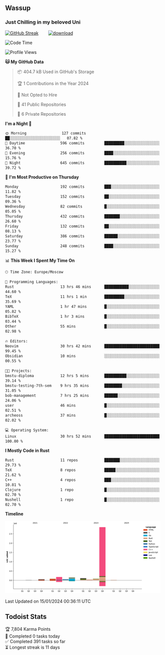 ## Wassup 
### Just Chilling in my beloved Uni 

<!--
-->

[![GitHub Streak](http://github-readme-streak-stats.herokuapp.com?user=archeoss&theme=shades-of-purple&hide_border=true&date_format=j%20M%5B%20Y%5D)](https://git.io/streak-stats)&nbsp;&nbsp;&nbsp;&nbsp;&nbsp;&nbsp;&nbsp;&nbsp;[![download](https://user-images.githubusercontent.com/68448737/147796309-d8b65b1d-4dde-40d9-b03a-2b42aaa6cd43.jpeg)
](http://bmstu.ru/)

<!--START_SECTION:waka-->
![Code Time](http://img.shields.io/badge/Code%20Time-2%2C359%20hrs%2019%20mins-blue)

![Profile Views](http://img.shields.io/badge/Profile%20Views-0-blue)

**🐱 My GitHub Data** 

> 📦 404.7 kB Used in GitHub's Storage 
 > 
> 🏆 1 Contributions in the Year 2024
 > 
> 🚫 Not Opted to Hire
 > 
> 📜 41 Public Repositories 
 > 
> 🔑 6 Private Repositories 
 > 
**I'm a Night 🦉** 

```text
🌞 Morning                127 commits         ██░░░░░░░░░░░░░░░░░░░░░░░   07.82 % 
🌆 Daytime                596 commits         █████████░░░░░░░░░░░░░░░░   36.70 % 
🌃 Evening                256 commits         ████░░░░░░░░░░░░░░░░░░░░░   15.76 % 
🌙 Night                  645 commits         ██████████░░░░░░░░░░░░░░░   39.72 % 
```
📅 **I'm Most Productive on Thursday** 

```text
Monday                   192 commits         ███░░░░░░░░░░░░░░░░░░░░░░   11.82 % 
Tuesday                  152 commits         ██░░░░░░░░░░░░░░░░░░░░░░░   09.36 % 
Wednesday                82 commits          █░░░░░░░░░░░░░░░░░░░░░░░░   05.05 % 
Thursday                 432 commits         ███████░░░░░░░░░░░░░░░░░░   26.60 % 
Friday                   132 commits         ██░░░░░░░░░░░░░░░░░░░░░░░   08.13 % 
Saturday                 386 commits         ██████░░░░░░░░░░░░░░░░░░░   23.77 % 
Sunday                   248 commits         ████░░░░░░░░░░░░░░░░░░░░░   15.27 % 
```


📊 **This Week I Spent My Time On** 

```text
🕑︎ Time Zone: Europe/Moscow

💬 Programming Languages: 
Rust                     13 hrs 46 mins      ███████████░░░░░░░░░░░░░░   44.60 % 
TeX                      11 hrs 1 min        █████████░░░░░░░░░░░░░░░░   35.69 % 
YAML                     1 hr 47 mins        █░░░░░░░░░░░░░░░░░░░░░░░░   05.82 % 
BibTeX                   1 hr 3 mins         █░░░░░░░░░░░░░░░░░░░░░░░░   03.44 % 
Other                    55 mins             █░░░░░░░░░░░░░░░░░░░░░░░░   02.98 % 

🔥 Editors: 
Neovim                   30 hrs 42 mins      █████████████████████████   99.45 % 
Obsidian                 10 mins             ░░░░░░░░░░░░░░░░░░░░░░░░░   00.55 % 

🐱‍💻 Projects: 
bmstu-diploma            12 hrs 5 mins       ██████████░░░░░░░░░░░░░░░   39.14 % 
bmstu-testing-7th-sem    9 hrs 35 mins       ████████░░░░░░░░░░░░░░░░░   31.05 % 
bob-management           7 hrs 25 mins       ██████░░░░░░░░░░░░░░░░░░░   24.06 % 
user                     46 mins             █░░░░░░░░░░░░░░░░░░░░░░░░   02.51 % 
archeoss                 37 mins             █░░░░░░░░░░░░░░░░░░░░░░░░   02.02 % 

💻 Operating System: 
Linux                    30 hrs 52 mins      █████████████████████████   100.00 % 
```

**I Mostly Code in Rust** 

```text
Rust                     11 repos            ███████░░░░░░░░░░░░░░░░░░   29.73 % 
TeX                      8 repos             █████░░░░░░░░░░░░░░░░░░░░   21.62 % 
C++                      4 repos             ███░░░░░░░░░░░░░░░░░░░░░░   10.81 % 
Clojure                  1 repo              █░░░░░░░░░░░░░░░░░░░░░░░░   02.70 % 
Nushell                  1 repo              █░░░░░░░░░░░░░░░░░░░░░░░░   02.70 % 
```



**Timeline**

![Lines of Code chart](https://raw.githubusercontent.com/archeoss/archeoss/master/assets/bar_graph.png)


 Last Updated on 15/01/2024 00:36:11 UTC
<!--END_SECTION:waka-->

## Todoist Stats

<!-- TODO-IST:START -->
🏆  7,804 Karma Points           
🌸  Completed 0 tasks today           
✅  Completed 391 tasks so far           
⏳  Longest streak is 11 days
<!-- TODO-IST:END -->
